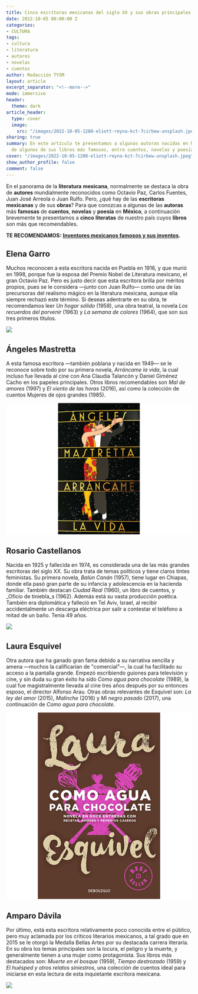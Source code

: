 ```yaml
---
title: Cinco escritoras mexicanas del siglo XX y sus obras principales
date: 2022-10-05 00:00:00 Z
categories:
- CULTURA
tags:
- cultura
- literatura
- autores
- novelas
- cuentos
author: Redacción TYSM
layout: article
excerpt_separator: "<!--more-->"
mode: immersive
header:
  theme: dark
article_header:
  type: cover
  image:
    src: "/images/2022-10-05-1280-eliott-reyna-kct-7cirbew-unsplash.jpeg"
sharing: true
summary: En este artículo te presentamos a algunas autoras nacidas en México, además
  de algunos de sus libros más famosos, entre cuentos, novelas y poesía…
cover: "/images/2022-10-05-1280-eliott-reyna-kct-7cirbew-unsplash.jpeg"
show_author_profile: false
comment: false
---
```


En el panorama de la **literatura** **mexicana**, normalmente se destaca la obra de **autores** mundialmente reconocidos como Octavio Paz, Carlos Fuentes, Juan José Arreola o Juan Rulfo. Pero, ¿qué hay de las **escritoras** **mexicanas** y de sus **obras**? Para que conozcas a algunas de las **autoras** más **famosas** de **cuentos**, **novelas** y **poesía** en **México**, a continuación brevemente te presentamos a **cinco** **literatas** de nuestro país cuyos **libros** son más que recomendables.

**TE RECOMENDAMOS:** [**Inventores mexicanos famosos y sus inventos**](https://blog.tonoysumariachi.com/cultura/2022/04/25/inventores-mexicanos-famosos-y-sus-inventos.html)**.**

## Elena Garro

Muchos reconocen a esta escritora nacida en Puebla en 1916, y que murió en 1998, porque fue la esposa del Premio Nobel de Literatura mexicano, el gran Octavio Paz. Pero es justo decir que esta escritora brilla por méritos propios, pues se le considera —junto con Juan Rulfo— como una de las precursoras del realismo mágico en la literatura mexicana, aunque ella siempre rechazó este término. Si deseas adentrarte en su obra, te recomendamos leer _Un hogar sólido_ (1958), una obra teatral, la novela _Los recuerdos del porvenir_ (1963) y _La semana de colores_ (1964), que son sus tres primeros títulos.

![](https://upload.wikimedia.org/wikipedia/commons/thumb/a/a7/Elena_Garro.jpg/698px-Elena_Garro.jpg)

## Ángeles Mastretta

A esta famosa escritora —también poblana y nacida en 1949— se le reconoce sobre todo por su primera novela, _Arráncame la vida_, la cual incluso fue llevada al cine con Ana Claudia Talancón y Daniel Giménez Cacho en los papeles principales. Otros libros recomendables son _Mal de amores_ (1997) y _El viento de las horas_ (2016), así como la colección de cuentos Mujeres de ojos grandes (1985).

![](/images/2022-10-05-arrancame.jpg)

## Rosario Castellanos

Nacida en 1925 y fallecida en 1974, es considerada una de las más grandes escritoras del siglo XX. Su obra trata de temas políticos y tiene claros tintes feministas. Su primera novela, _Balún Canán_ (1957), tiene lugar en Chiapas, donde ella pasó gran parte de su infancia y adolescencia en la hacienda familiar. También destacan _Ciudad Real_ (1960), un libro de cuentos, y \_Oficio de tiniebla_s (1962). Además está su vasta producción poética. También era diplomática y falleció en Tel Aviv, Israel, al recibir accidentalmente un descarga eléctrica por salir a contestar el teléfono a mitad de un baño. Tenía 49 años.

![](https://upload.wikimedia.org/wikipedia/commons/8/81/Rosario_Castellanos_conversa_sentada_tras_un_escritorio%2C_retrato.png)

## Laura Esquivel

Otra autora que ha ganado gran fama debido a su narrativa sencilla y amena —muchos la calificarían de "comercial"—, la cual ha facilitado su acceso a la pantalla grande. Empezó escribiendo guiones para televisión y cine, y sin duda su gran éxito ha sido _Como agua para chocolate_ (1989), la cual fue magistralmente llevada al cine tres años después por su entonces esposo, el director Alfonso Arau. Otras obras relevantes de Esquivel son: _La ley del amor_ (2015), _Malinche_ (2016) y _Mi negro pasado_ (2017), una continuación de _Como agua para chocolate._

![](/images/2022-10-05-lauraesquivel1.jpg)

## Amparo Dávila

Por último, está esta escritora relativamente poco conocida entre el público, pero muy aclamada por los críticos literarios mexicanos, a tal grado que en 2015 se le otorgó la Medalla Bellas Artes por su destacada carrera literaria. En su obra los temas principales son la locura, el peligro y la muerte, y generalmente tienen a una mujer como protagonista. Sus libros más destacados son: _Muerte en el bosque_ (1959), _Tiempo destrozado_ (1959) y _El huésped y otros relatos siniestros_, una colección de cuentos ideal para iniciarse en esta lectura de esta inquietante escritora mexicana.

![](https://upload.wikimedia.org/wikipedia/commons/thumb/e/e8/Amparo_D%C3%A1vila_%28cropped%29.jpg/1024px-Amparo_D%C3%A1vila_%28cropped%29.jpg)
